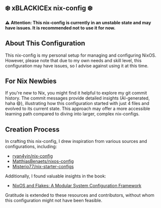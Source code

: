 ## ❄️ xBLACKICEx nix-config ❄️

⚠️ **Attention: This nix-config is currently in an unstable state and may have issues. It is recommended not to use it for now.**

## About This Configuration

This nix-config is my personal setup for managing and configuring NixOS. However, please note that due to my own needs and skill level, this configuration may have issues, so I advise against using it at this time.

## For Nix Newbies

If you're new to Nix, you might find it helpful to explore my git commit history. The commit messages provide detailed insights (AI-generated, haha 😄), illustrating how this configuration started with just 4 files and evolved to its current state. This approach may offer a more accessible learning path compared to diving into larger, complex nix-configs.

## Creation Process

In crafting this nix-config, I drew inspiration from various sources and configurations, including:

- [ryan4yin/nix-config](https://github.com/ryan4yin/nix-config/tree/main)
- [MatthiasBenaets/nixos-config](https://github.com/MatthiasBenaets/nixos-config)
- [Misterio77/nix-starter-configs](https://github.com/Misterio77/nix-starter-configs)
  
Additionally, I found valuable insights in the book:

- [NixOS and Flakes: A Modular System Configuration Framework](https://nixos-and-flakes.thiscute.world)

Gratitude is extended to these resources and contributors, without whom this configuration might not have been feasible.
